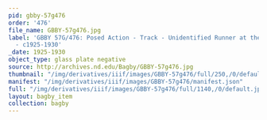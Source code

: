 ```yaml
---
pid: gbby-57g476
order: '476'
file_name: GBBY-57g476.jpg
label: 'GBBY 57G/476: Posed Action - Track - Unidentified Runner at the Starting Line
  - c1925-1930'
_date: 1925-1930
object_type: glass plate negative
source: http://archives.nd.edu/Bagby/GBBY-57g476.jpg
thumbnail: "/img/derivatives/iiif/images/GBBY-57g476/full/250,/0/default.jpg"
manifest: "/img/derivatives/iiif/images/GBBY-57g476/manifest.json"
full: "/img/derivatives/iiif/images/GBBY-57g476/full/1140,/0/default.jpg"
layout: bagby_item
collection: bagby
---
```

